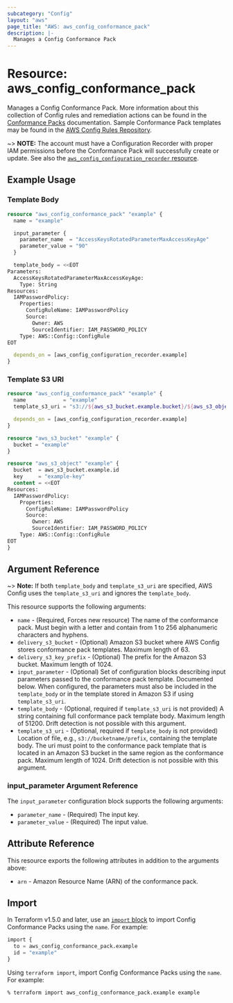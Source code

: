 ```yaml
---
subcategory: "Config"
layout: "aws"
page_title: "AWS: aws_config_conformance_pack"
description: |-
  Manages a Config Conformance Pack
---
```


# Resource: aws_config_conformance_pack

Manages a Config Conformance Pack. More information about this collection of Config rules and remediation actions can be found in the
[Conformance Packs](https://docs.aws.amazon.com/config/latest/developerguide/conformance-packs.html) documentation.
Sample Conformance Pack templates may be found in the
[AWS Config Rules Repository](https://github.com/awslabs/aws-config-rules/tree/master/aws-config-conformance-packs).

~> **NOTE:** The account must have a Configuration Recorder with proper IAM permissions before the Conformance Pack will
successfully create or update. See also the
[`aws_config_configuration_recorder` resource](/docs/providers/aws/r/config_configuration_recorder.html).

## Example Usage

### Template Body

```terraform
resource "aws_config_conformance_pack" "example" {
  name = "example"

  input_parameter {
    parameter_name  = "AccessKeysRotatedParameterMaxAccessKeyAge"
    parameter_value = "90"
  }

  template_body = <<EOT
Parameters:
  AccessKeysRotatedParameterMaxAccessKeyAge:
    Type: String
Resources:
  IAMPasswordPolicy:
    Properties:
      ConfigRuleName: IAMPasswordPolicy
      Source:
        Owner: AWS
        SourceIdentifier: IAM_PASSWORD_POLICY
    Type: AWS::Config::ConfigRule
EOT

  depends_on = [aws_config_configuration_recorder.example]
}
```

### Template S3 URI

```terraform
resource "aws_config_conformance_pack" "example" {
  name            = "example"
  template_s3_uri = "s3://${aws_s3_bucket.example.bucket}/${aws_s3_object.example.key}"

  depends_on = [aws_config_configuration_recorder.example]
}

resource "aws_s3_bucket" "example" {
  bucket = "example"
}

resource "aws_s3_object" "example" {
  bucket  = aws_s3_bucket.example.id
  key     = "example-key"
  content = <<EOT
Resources:
  IAMPasswordPolicy:
    Properties:
      ConfigRuleName: IAMPasswordPolicy
      Source:
        Owner: AWS
        SourceIdentifier: IAM_PASSWORD_POLICY
    Type: AWS::Config::ConfigRule
EOT
}
```

## Argument Reference

~> **Note:** If both `template_body` and `template_s3_uri` are specified, AWS Config uses the `template_s3_uri` and ignores the `template_body`.

This resource supports the following arguments:

* `name` - (Required, Forces new resource) The name of the conformance pack. Must begin with a letter and contain from 1 to 256 alphanumeric characters and hyphens.
* `delivery_s3_bucket` - (Optional) Amazon S3 bucket where AWS Config stores conformance pack templates. Maximum length of 63.
* `delivery_s3_key_prefix` - (Optional) The prefix for the Amazon S3 bucket. Maximum length of 1024.
* `input_parameter` - (Optional) Set of configuration blocks describing input parameters passed to the conformance pack template. Documented below. When configured, the parameters must also be included in the `template_body` or in the template stored in Amazon S3 if using `template_s3_uri`.
* `template_body` - (Optional, required if `template_s3_uri` is not provided) A string containing full conformance pack template body. Maximum length of 51200. Drift detection is not possible with this argument.
* `template_s3_uri` - (Optional, required if `template_body` is not provided) Location of file, e.g., `s3://bucketname/prefix`, containing the template body. The uri must point to the conformance pack template that is located in an Amazon S3 bucket in the same region as the conformance pack. Maximum length of 1024. Drift detection is not possible with this argument.

### input_parameter Argument Reference

The `input_parameter` configuration block supports the following arguments:

* `parameter_name` - (Required) The input key.
* `parameter_value` - (Required) The input value.

## Attribute Reference

This resource exports the following attributes in addition to the arguments above:

* `arn` - Amazon Resource Name (ARN) of the conformance pack.

## Import

In Terraform v1.5.0 and later, use an [`import` block](https://developer.hashicorp.com/terraform/language/import) to import Config Conformance Packs using the `name`. For example:

```terraform
import {
  to = aws_config_conformance_pack.example
  id = "example"
}
```

Using `terraform import`, import Config Conformance Packs using the `name`. For example:

```console
% terraform import aws_config_conformance_pack.example example
```
